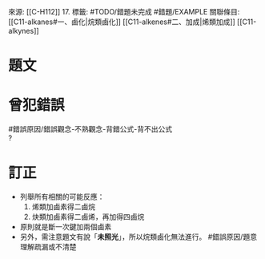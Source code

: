 來源: [[C-H112]] 17.
標籤: #TODO/錯題未完成 #錯題/EXAMPLE
關聯條目: [[C11-alkanes#一、鹵化|烷類鹵化]] [[C11-alkenes#二、加成|烯類加成]] [[C11-alkynes]]
# 題文
# 曾犯錯誤
#錯誤原因/錯誤觀念-不熟觀念-背錯公式-背不出公式  
?
# 訂正
- 列舉所有相關的可能反應：
	1. 烯類加鹵素得二鹵烷
	2. 炔類加鹵素得二鹵烯，再加得四鹵烷
- 原則就是斷一次鍵加兩個鹵素
- 另外，需注意題文有說「**未照光**」，所以烷類鹵化無法進行。 #錯誤原因/題意理解疏漏或不清楚 